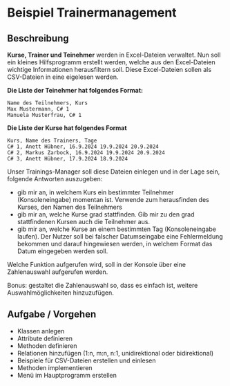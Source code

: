 # Beispiel Trainermanagement

## Beschreibung

**Kurse, Trainer und Teinehmer** werden in Excel-Dateien verwaltet. Nun soll ein kleines Hilfsprogramm erstellt werden, welche aus den Excel-Dateien wichtige Informationen herausfiltern soll. Diese Excel-Dateien sollen als CSV-Dateien in eine eigelesen werden.

**Die Liste der Teinehmer hat folgendes Format:**

```
Name des Teilnehmers, Kurs
Max Mustermann, C# 1
Manuela Musterfrau, C# 1
```

**Die Liste der Kurse hat folgendes Format**

```
Kurs, Name des Trainers, Tage
C# 1, Anett Hübner, 16.9.2024 19.9.2024 20.9.2024
C# 2, Markus Zarbock, 16.9.2024 19.9.2024 20.9.2024
C# 3, Anett Hübner, 17.9.2024 18.9.2024
```

Unser Trainings-Manager soll diese Dateien einlegen und in der Lage sein, folgende Antworten auszugeben:

* gib mir an, in welchem Kurs ein bestimmter Teilnehmer (Konsoleneingabe) momentan ist. Verwende zum herausfinden des Kurses, den Namen des Teilnehmers
* gib mir an, welche Kurse grad stattfinden. Gib mir zu den grad stattfindenen Kursen auch die Teilnehmer aus.
* gib mir an, welche Kurse an einem bestimmten Tag (Konsoleneingabe laufen). Der Nutzer soll bei falscher Datumseingabe eine Fehlermeldung bekommen und darauf hingewiesen werden, in welchem Format das Datum eingegeben werden soll.

Welche Funktion aufgerufen wird, soll in der Konsole über eine Zahlenauswahl aufgerufen werden.

Bonus: gestaltet die Zahlenauswahl so, dass es einfach ist, weitere Auswahlmöglichkeiten hinzuzufügen.

## Aufgabe / Vorgehen

* Klassen anlegen
* Attribute definieren
* Methoden definieren
* Relationen hinzufügen (1:n, m:n, n:1, unidirektional oder bidirektional)
* Beispiele für CSV-Dateien erstellen und einlesen
* Methoden implementieren
* Menü im Hauptprogramm erstellen
